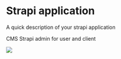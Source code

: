 # Strapi application

A quick description of your strapi application

CMS Strapi admin for user and client

<img src="https://www.cmscritic.com/content/images/2020/03/1--Yf7JZYpSCpZCWAnaWVIsw.jpeg"/>
